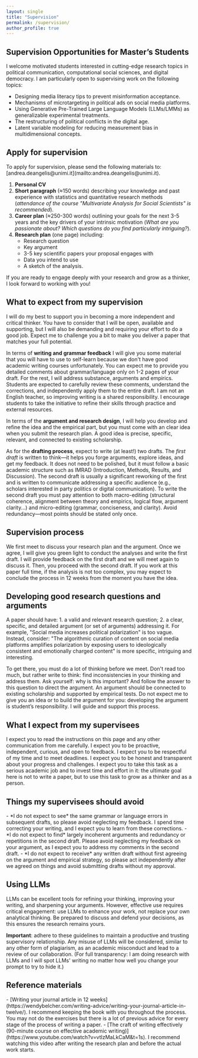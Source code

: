 ```yaml
---
layout: single
title: "Supervision"
permalink: /supervision/
author_profile: true
---
```


<h2>Supervision Opportunities for Master’s Students</h2>

I welcome motivated students interested in cutting-edge research topics in political communication, computational social sciences, and digital democracy. I am particularly open to supervising work on the following topics:

- Designing media literacy tips to prevent misinformation acceptance.  
- Mechanisms of microtargeting in political ads on social media platforms.  
- Using Generative Pre-Trained Large Language Models (LLMs/LMMs) as generalizable experimental treatments.  
- The restructuring of political conflicts in the digital age.  
- Latent variable modeling for reducing measurement bias in multidimensional concepts.

<h2>Apply for supervision</h2>
To apply for supervision, please send the following materials to: [andrea.deangelis@unimi.it](mailto:andrea.deangelis@unimi.it).  

1. **Personal CV**  
2. **Short paragraph** (≈150 words) describing your knowledge and past experience with statistics and quantitative research methods (*attendance of the course "Multivariate Analysis for Social Scientists" is recommended*).  
3. **Career plan** (≈250-300 words) outlining your goals for the next 3-5 years and the key drivers of your intrinsic motivation (*What are you passionate about? Which questions do you find particularly intriguing?*).  
4. **Research plan** (one page) including:  
    - Research question  
    - Key argument 
    - 3-5 key scientific papers your proposal engages with  
    - Data you intend to use  
    - A sketch of the analysis.  

If you are ready to engage deeply with your research and grow as a thinker, I look forward to working with you!

<h2>What to expect from my supervision</h2>
I will do my best to support you in becoming a more independent and critical thinker. 
You have to consider that I will be open, available and supporting, but I will also be demanding and requiring your effort to do a good job. 
Expect me to challenge you a bit to make you deliver a paper that matches your full potential.

In terms of **writing and grammar feedback** I will give you some material that you will have to use to self-learn because we don't have good academic writing courses unfortunately. 
You can expect me to provide you detailed comments about grammar/language only on 1-2 pages of your draft. For the rest, I will address substance, arguments and empirics. 
Students are expected to carefully review these comments, understand the corrections, and independently apply them to the entire draft.
I am not an English teacher, so improving writing is a shared responsibility. 
I encourage students to take the initiative to refine their skills through practice and external resources.

In terms of the **argument and research design**, I will help you develop and refine the idea and the empirical part, but you must come with an clear idea when you submit the research plan. 
A good idea is precise, specific, relevant, and connected to existing scholarship. 

As for the **drafting process**, expect to write (at least!) two drafts. 
The *first draft* is written to think—it helps you forge arguments, explore ideas, and get my feedback. 
It does not need to be polished, but it must follow a basic academic structure such as IMRAD (Introduction, Methods, Results, and Discussion).
The second draft is usually a significant reworking of the first and is written to communicate addressing a specific audience (e.g., scholars interested in party politics or digital communication). 
To write the second draft you must pay attention to both macro-editing (structural coherence, alignment between theory and empirics, logical flow, argument clarity...) and micro-editing (grammar, conciseness, and clarity). 
Avoid redundancy—most points should be stated only once. 

<h2>Supervision process</h2>
We first meet to discuss your research plan and the argument. Once we agree, I will give you green light to conduct the analyses and write the first draft. 
I will provide feedback on the first draft and we will meet again to discuss it.
Then, you proceed with the second draft. 
If you work at this paper full time, if the analysis is not too complex, you may expect to conclude the process in 12 weeks from the moment you have the idea.

<h2>Developing good research questions and arguments</h2>
A paper should have: 1. a valid and relevant research question; 2. a clear, specific, and detailed argument (or set of arguments) addressing it. 
For example, "Social media increases political polarization" is too vague. 
Instead, consider: "The algorithmic curation of content on social media platforms amplifies polarization by exposing users to ideologically consistent and emotionally charged content" is more specific, intriguing and interesting. 

To get there, you must do a lot of thinking before we meet. Don't read too much, but rather write to think: find inconsistencies in your thinking and address them. 
Ask yourself: why is this important? And follow the answer to this question to direct the argument. 
An argument should be connected to existing scholarship and supported by empirical tests. 
Do not expect me to give you an idea or to build the argument for you: developing the argument is student’s responsibility. 
I will guide and support this process. 

<h2>What I expect from my supervisees</h2>
I expect you to read the instructions on this page and any other communication from me carefully.  
I expect you to be proactive, independent, curious, and open to feedback. 
I expect you to be respectful of my time and to meet deadlines. 
I expect you to be honest and transparent about your progress and challenges.
I expect you to take this task as a serious academic job and to invest time and effort in it: the ultimate goal here is not to write a paper, but to use this task to grow as a thinker and as a person. 

<h2>Things my supervisees should avoid</h2>
- *I do not expect to see* the same grammar or language errors in subsequent drafts, so please avoid neglecting my feedback. I spend time correcting your writing, and I expect you to learn from these corrections.  
- *I do not expect to find* largely incoherent arguments and redundancy or repetitions in the second draft. Please avoid neglecting my feedback on your argument, as I expect you to address my comments in the second draft.  
- *I do not expect to receive* any written draft without first agreeing on the argument and empirical strategy, so please act independently after we agreed on things and avoid submitting drafts without my approval. 

<h2>Using LLMs</h2>
LLMs can be excellent tools for refining your thinking, improving your writing, and sharpening your arguments. 
However, effective use requires critical engagement: use LLMs to enhance your work, not replace your own analytical thinking. 
Be prepared to discuss and defend your decisions, as this ensures the research remains yours.  

**Important**: adhere to these guidelines to maintain a productive and trusting supervisory relationship. Any misuse of LLMs will be considered, similar to any other form of plagiarism, as an academic misconduct and lead to a review of our collaboration. 
(For full transparency: I am doing research with LLMs and I will spot LLMs' writing no matter how well you change your prompt to try to hide it.)

<h2>Reference materials</h2>
- [Writing your journal article in 12 weeks](https://wendybelcher.com/writing-advice/writing-your-journal-article-in-twelve/). I recommend keeping the book with you throughout the process. You may not do the exercises but there is a lot of previous advice for every stage of the process of writing a paper.
- [The craft of writing effectively (90-minute course on effective academic writing)](https://www.youtube.com/watch?v=vtIzMaLkCaM&t=1s). I recommend watching this video after writing the research plan and before the actual work starts.
